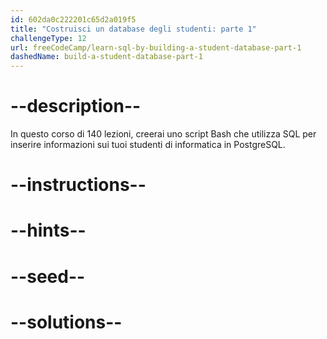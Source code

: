 ```yaml
---
id: 602da0c222201c65d2a019f5
title: "Costruisci un database degli studenti: parte 1"
challengeType: 12
url: freeCodeCamp/learn-sql-by-building-a-student-database-part-1
dashedName: build-a-student-database-part-1
---
```


# --description--

In questo corso di 140 lezioni, creerai uno script Bash che utilizza SQL per inserire informazioni sui tuoi studenti di informatica in PostgreSQL.

# --instructions--

# --hints--

# --seed--

# --solutions--
